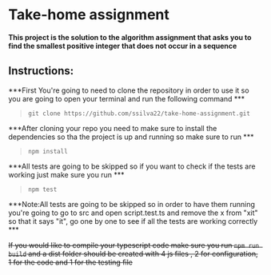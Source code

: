 # Take-home assignment

 #### This project is the solution to the algorithm  assignment that asks you to find the smallest positive integer that does not occur in a sequence

## Instructions:

***First You're going to need to clone the repository in order to use it so you are going to open your terminal and run the following command ***

> `git clone https://github.com/ssilva22/take-home-assignment.git`

***After cloning your repo you need to make sure to install the dependencies so tha the project is up and running so make sure to run ***

> `npm install`

***All tests are going to be skipped so if you want to check if the tests are working just make sure you run ***

> `npm test `

***Note:All tests are going to be skipped so in order to have them running you're going to go to src and open  script.test.ts and remove the x from "xit" so that it says "it", go one by one to see if all the tests are working correctly ***

~~If you would like to compile your typescript code make sure you run `npm run build` and a dist folder should be created with 4 js files , 2 for configuration, 1 for the code and 1 for the testing file~~




